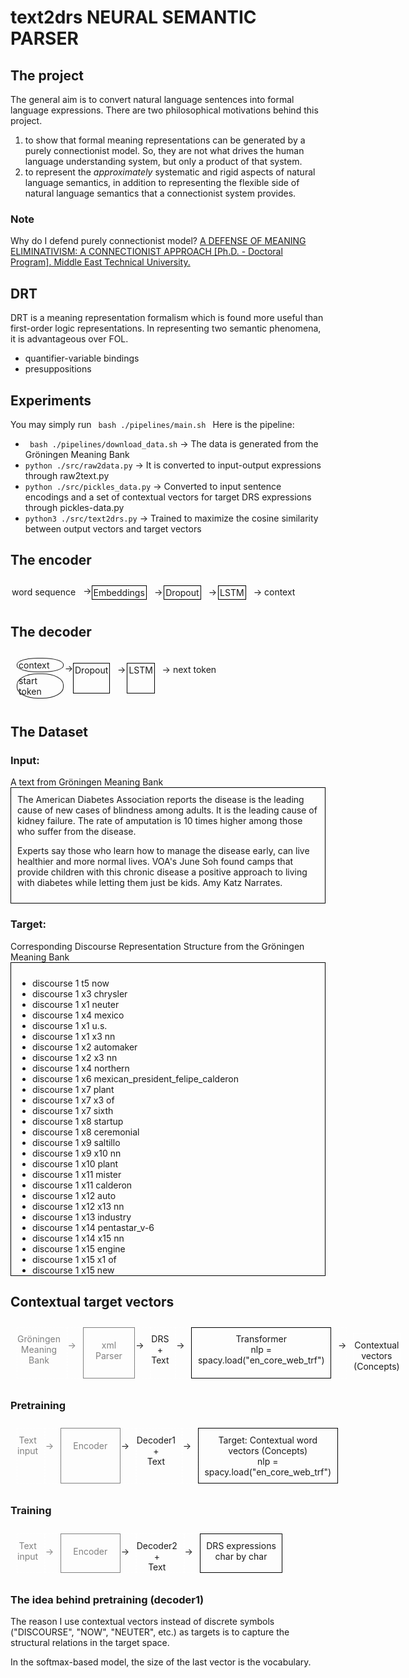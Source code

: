 <h1>text2drs NEURAL SEMANTIC PARSER</h1>
<div>
<h2>The project</h2>
The general aim is to convert natural language sentences into formal language expressions. There are two philosophical motivations behind this project. 
<ol>
    <li>to show that formal meaning representations can be generated by a purely connectionist model. So, they are not what drives the human language understanding system, but only a product of that system.</li>
    <li>to represent the <i>approximately</i> systematic and rigid aspects of natural language semantics, in addition to representing the flexible side of natural language semantics that a connectionist system provides.</li>
</ol>
<h3>Note</h3><p>Why do I defend purely connectionist model? <a href="https://open.metu.edu.tr/handle/11511/96733"> A DEFENSE OF MEANING ELIMINATIVISM: A CONNECTIONIST APPROACH [Ph.D. - Doctoral Program]. Middle East Technical University.</a></p>
</div>
<div>
<h2>DRT</h2>
DRT is a meaning representation formalism which is found more useful than first-order logic representations. In representing two semantic phenomena, it is advantageous over FOL.
<ul>
    <li>quantifier-variable bindings </li>
    <li>presuppositions</li>
</ul>
</div>
<div>
<h2>Experiments</h2>
You may simply run <code> bash ./pipelines/main.sh </code>
Here is the pipeline:
<ul>
    <li><code> bash ./pipelines/download_data.sh</code> &rarr; The data is generated from the Gröningen Meaning Bank</li>
    <li><code>python ./src/raw2data.py</code> &rarr; It is converted to input-output expressions through raw2text.py</li>
    <li><code>python ./src/pickles_data.py</code> &rarr; Converted to input sentence encodings and a set of contextual vectors for target DRS expressions through pickles-data.py</li>
    <li><code>python3 ./src/text2drs.py</code> &rarr; Trained to maximize the cosine similarity between output vectors and target vectors </li>
</ul>
</div>
<div>
<h2> The encoder </h2>
<div style="display:flex; ">
    <div style="padding:2px; margin: 2% 2% 2% 0%;"> word sequence </div>
    <div style="margin: 2% 0% 2% 0%;"> &rarr;</div>
    <div style="border:1px solid #000000; padding:2px; margin: 2% 2% 2% 0%;">Embeddings</div>
    <div style="padding:2px; margin: 2% 0% 2% 0%;"> &rarr;</div>
    <div style="border:1px solid #000000; padding:2px; margin: 2% 2% 2% 0%;">Dropout</div>
    <div style="padding:2px; margin: 2% 0% 2% 0%;"> &rarr;</div> 
    <div style="border:1px solid #000000; padding:2px; margin: 2% 2% 2% 0%;">LSTM</div>
    <div style="padding:2px; margin: 2% 0% 2% 0%;"> &rarr;</div> 
    <div style="padding:2px; margin: 2% 2% 2% 0%;"> context </div>
</div>
</div>
    
<div>
<h2>The decoder </h2>
<div style="display:flex; padding:2%; ">
    <div>
        <div style="border:1px solid; border-radius: 45%; padding:2px;  margin: 2% 2% 2% 0%;"> context </div>
        <div style="border:1px solid; border-radius: 45%; padding:2px;  margin: 2% 2% 2% 0%;"> start token </div> 
    </div>
    <div style="margin: 2% 0% 2% 0%;"> &rarr;</div>
    <div style="border:1px solid #000000; padding:2px; margin: 2% 2% 2% 0%;">Dropout</div>
    <div style="padding:2px; margin: 2% 0% 2% 0%;"> &rarr;</div>
    <div style="border:1px solid #000000; padding:2px; margin: 2% 2% 2% 0%;">LSTM</div>
    <div style="padding:2px; margin: 2% 0% 2% 0%;"> &rarr;</div> 
    <div style="padding:2px; margin: 2% 2% 2% 0%;"> next token </div>
</div>
</div>
<div>
<h2> The Dataset </h2>
<div><h3>Input:</h3> A text from Gröningen Meaning Bank
    <div style="border: 1px solid black; padding:2%;">
        The American Diabetes Association reports the disease is the leading cause of
new cases of blindness among adults. It is the leading cause of kidney failure.
The rate of amputation is 10 times higher among those who suffer from the
disease.

Experts say those who learn how to manage the disease early, can live healthier
and more normal lives. VOA's June Soh found camps that provide children with
this chronic disease a positive approach to living with diabetes while letting
them just be kids. Amy Katz Narrates. 
    </div>
</div>
<div>
    <h3>Target:</h3> Corresponding Discourse Representation Structure from the Gröningen Meaning Bank
    <div style="border: 1px solid black; padding:2%; overflow: scroll; height:30rem;">
        <ul>
            <li>discourse 1 t5 now</li>
            <li>discourse 1 x3 chrysler</li>
            <li>discourse 1 x1 neuter</li>
            <li>discourse 1 x4 mexico</li>
            <li>discourse 1 x1 u.s.</li>
            <li>discourse 1 x1 x3 nn</li>
            <li>discourse 1 x2 automaker</li>
            <li>discourse 1 x2 x3 nn</li>
            <li>discourse 1 x4 northern</li>
            <li>discourse 1 x6 mexican_president_felipe_calderon</li>
            <li>discourse 1 x7 plant</li>
            <li>discourse 1 x7 x3 of</li>
            <li>discourse 1 x7 sixth</li>
            <li>discourse 1 x8 startup</li>
            <li>discourse 1 x8 ceremonial</li>
            <li>discourse 1 x9 saltillo</li>
            <li>discourse 1 x9 x10 nn</li>
            <li>discourse 1 x10 plant</li>
            <li>discourse 1 x11 mister</li>
            <li>discourse 1 x11 calderon</li>
            <li>discourse 1 x12 auto</li>
            <li>discourse 1 x12 x13 nn</li>
            <li>discourse 1 x13 industry</li>
            <li>discourse 1 x14 pentastar_v-6</li>
            <li>discourse 1 x14 x15 nn</li>
            <li>discourse 1 x15 engine</li>
            <li>discourse 1 x15 x1 of</li>
            <li>discourse 1 x15 new</li>
            <li>discourse 1 x15 fuel-efficient</li>
            <li>discourse 1 x16 dodge</li>
            <li>discourse 1 x17 jeep</li>
            <li>discourse 1 e21 build</li>
            <li>discourse 1 x19 engine</li>
            <li>discourse 1 x20 year</li>
            <li>discourse 1 x18 capacity</li>
            <li>discourse 1 x19</li>
            <li>discourse 1 x19 x20 per</li>
            <li>discourse 1 e21 x18 Agent</li>
            <li>discourse 1 e21 x19 Product</li>
            <li>discourse 1 x25 new</li>
            <li>discourse 1 x25 plant</li>
            <li>discourse 1 x26 dollar</li>
            <li>discourse 1 x24 engine</li>
            <li>discourse 1 x24 x25 nn</li>
            <li>discourse 1 x26</li>
            <li>discourse 1 x25 x26 rel</li>
            <li>discourse 1 e27 open</li>
            <li>discourse 1 x25 x4 in</li>
            <li>discourse 1 e27 x3 Agent</li>
            <li>discourse 1 e27 x25 Theme</li>
            <li>discourse 1 x28 t5</li>
            <li>discourse 1 x28 t29 temp_included</li>
            <li>discourse 1 e27 t29 temp_abut</li>
            <li>discourse 1 e31 say</li>
            <li>discourse 1 e31 x6 Agent</li>
            <li>discourse 1 e31 p32 Topic</li>
            <li>discourse 1 p32</li>
            <li>discourse 1 e31 t33 temp_included</li>
            <li>discourse 1 t33 t5 temp_before</li>
            <li>discourse 1 x10 friday</li>
            <li>discourse 1 x8 x10 of</li>
            <li>discourse 1 e31 x8 during</li>
            <li>discourse 1</li>
            <li>discourse 1 e35 create</li>
            <li>discourse 1 x34 job</li>
            <li>discourse 1 x7 x4 in</li>
            <li>discourse 1 x34</li>
            <li>discourse 1 e35 x7 Agent</li>
            <li>discourse 1 e35 x34 Product</li>
            <li>discourse 1 e35 t36 temp_included</li>
            <li>discourse 1 t5 t36 temp_before</li>
            <li>discourse 1 e38 say</li>
            <li>discourse 1 e38 x11 Agent</li>
            <li>discourse 1 e38 p39 Topic</li>
            <li>discourse 1 p39</li>
            <li>discourse 1 e38 t40 temp_included</li>
            <li>discourse 1 t40 t5 temp_before</li>
            <li>discourse 1 x41 leader</li>
            <li>discourse 1 x41 worldwide</li>
            <li>discourse 1 e42 become</li>
            <li>discourse 1 x41 x13 in</li>
            <li>discourse 1 e42 x4 agent</li>
            <li>discourse 1 e42 x41 patient</li>
            <li>discourse 1 x43 t5</li>
            <li>discourse 1 x43 t44 temp_included</li>
            <li>discourse 1 e42 t44 temp_abut</li>
            <li>discourse 1 e46 plan</li>
            <li>discourse 1 e46 x3 Experiencer</li>
            <li>discourse 1 e46 p47 Theme</li>
            <li>discourse 1 p47</li>
            <li>discourse 1 e46 t48 temp_included</li>
            <li>discourse 1 t48 t5</li>
            <li>discourse 1 e51 build</li>
            <li>discourse 1 x49 ram</li>
            <li>discourse 1 x49 x50 nn</li>
            <li>discourse 1 x50 vehicle</li>
            <li>discourse 1 x16 x17 rel</li>
            <li>discourse 1 x16 x50 rel</li>
            <li>discourse 1 x3 x16 rel</li>
            <li>discourse 1 x15 x3 for</li>
            <li>discourse 1 e51 x3 Agent</li>
            <li>discourse 1 e51 x15 Product</li>
            <li>discourse 1 e54 say</li>
            <li>discourse 1 x53 official</li>
            <li>discourse 1 x53 mexican</li>
            <li>discourse 1 e54 x53 Agent</li>
            <li>discourse 1 e54 p55 Topic</li>
            <li>discourse 1 p55</li>
            <li>discourse 1 e54 t56 temp_included</li>
            <li>discourse 1 t56 t5</li>
            <li>discourse 1</li>
            <li>discourse 1 e57 have</li>
            <li>discourse 1 e57 x25 Agent</li>
            <li>discourse 1 e57 x18 Patient</li>
            <li>discourse 1 e57 t58 temp_included</li>
            <li>discourse 1 t5 t58 temp_before</li>
            <li>discourse 2 x25 new</li>
            <li>discourse 2 x25 plant</li>
            <li>discourse 2 x26 dollar</li>
            <li>discourse 2 x24 engine</li>
            <li>discourse 2 x24 x25 nn</li>
            <li>discourse 2 x26</li>
            <li>discourse 2 x25 x26 rel</li>
            <li>discourse 2 e27 open</li>
            <li>discourse 2 x25 x4 in</li>
            <li>discourse 2 e27 x3 Agent</li>
            <li>discourse 2 e27 x25 Theme</li>
            <li>discourse 2 x28 t5</li>
            <li>discourse 2 x28 t29 temp_included</li>
            <li>discourse 2 e27 t29 temp_abut</li>
            <li>discourse 2 e31 say</li>
            <li>discourse 2 e31 x6 Agent</li>
            <li>discourse 2 e31 p32 Topic</li>
            <li>discourse 2 p32</li>
            <li>discourse 2 e31 t33 temp_included</li>
            <li>discourse 2 t33 t5 temp_before</li>
            <li>discourse 2 x10 friday</li>
            <li>discourse 2 x8 x10 of</li>
            <li>discourse 2 e31 x8 during</li>
            <li>discourse 2</li>
            <li>discourse 2 e35 create</li>
            <li>discourse 2 x34 job</li>
            <li>discourse 2 x7 x4 in</li>
            <li>discourse 2 x34</li>
            <li>discourse 2 e35 x7 Agent</li>
            <li>discourse 2 e35 x34 Product</li>
            <li>discourse 2 e35 t36 temp_included</li>
            <li>discourse 2 t5 t36 temp_before</li>
            <li>discourse 2 e38 say</li>
            <li>discourse 2 e38 x11 Agent</li>
            <li>discourse 2 e38 p39 Topic</li>
            <li>discourse 2 p39</li>
            <li>discourse 2 e38 t40 temp_included</li>
            <li>discourse 2 t40 t5 temp_before</li>
            <li>discourse 2 x41 leader</li>
            <li>discourse 2 x41 worldwide</li>
            <li>discourse 2 e42 become</li>
            <li>discourse 2 x41 x13 in</li>
            <li>discourse 2 e42 x4 agent</li>
            <li>discourse 2 e42 x41 patient</li>
            <li>discourse 2 x43 t5</li>
            <li>discourse 2 x43 t44 temp_included</li>
            <li>discourse 2 e42 t44 temp_abut</li>
            <li>discourse 2 e46 plan</li>
            <li>discourse 2 e46 x3 Experiencer</li>
            <li>discourse 2 e46 p47 Theme</li>
            <li>discourse 2 p47</li>
            <li>discourse 2 e46 t48 temp_included</li>
            <li>discourse 2 t48 t5</li>
            <li>discourse 2 e51 build</li>
            <li>discourse 2 x49 ram</li>
            <li>discourse 2 x49 x50 nn</li>
            <li>discourse 2 x50 vehicle</li>
            <li>discourse 2 x16 x17 rel</li>
            <li>discourse 2 x16 x50 rel</li>
            <li>discourse 2 x3 x16 rel</li>
            <li>discourse 2 x15 x3 for</li>
            <li>discourse 2 e51 x3 Agent</li>
            <li>discourse 2 e51 x15 Product</li>
            <li>discourse 2 e54 say</li>
            <li>discourse 2 x53 official</li>
            <li>discourse 2 x53 mexican</li>
            <li>discourse 2 e54 x53 Agent</li>
            <li>discourse 2 e54 p55 Topic</li>
            <li>discourse 2 p55</li>
            <li>discourse 2 e54 t56 temp_included</li>
            <li>discourse 2 t56 t5</li>
            <li>discourse 2</li>
            <li>discourse 2 e57 have</li>
            <li>discourse 2 e57 x25 Agent</li>
            <li>discourse 2 e57 x18 Patient</li>
            <li>discourse 2 e57 t58 temp_included</li>
            <li>discourse 2 t5 t58 temp_before</li>
        </ul>
    </div>
    </div>
</div>
    
<div>
    <h2>Contextual target vectors</h2>
<div style="display:flex; padding:2%;">
    <div style="border: 1px dashed white; text-align:center; padding:2% 2% 0% 0%; color:gray;">Gröningen <br> Meaning <br> Bank </div>
    <div style="border: 1px dashed white; text-align:center; padding:4% 2% 0% 0%; color:gray;"> &rarr;</div>
    <div style="border: 1px solid gray; text-align:center; padding:4%; color:gray;">xml Parser </div>
    <div style="border: 1px dashed white; text-align:center; padding:4% 2% 0% 0%;"> &rarr;</div>
    <div style="border: 1px dashed white; text-align:center; padding:2% 2% 0% 0%;">DRS <br> + <br> Text </div>
    <div style="border: 1px dashed white; text-align:center; padding:4% 2% 0% 0%;"> &rarr;</div>
    <div style="border: 1px solid black; text-align:center; padding:2%;">Transformer <br/> nlp = spacy.load("en_core_web_trf") </div>
    <div style="border: 1px dashed white; text-align:center; padding:4% 0% 0% 2%;"> &rarr;</div>
    <div style="border: 1px solid white; text-align:center;padding:2% 0% 0% 0%; margin:2%;">Contextual vectors (Concepts)</div>
</div>
<h3>Pretraining</h3>
<div>
    <div style="display:flex; padding:2%;">
    <div style="border: 1px dashed white; text-align:center; padding:2% 2% 0% 0%; color:gray;">Text <br> input <br> </div>
    <div style="border: 1px dashed white; text-align:center; padding:4% 2% 0% 0%; color:gray;"> &rarr;</div>
    <div style="border: 1px solid gray; text-align:center; padding:4%; color:gray;">Encoder </div>
    <div style="border: 1px dashed white; text-align:center; padding:4% 2% 0% 0%;"> &rarr;</div>
    <div style="border: 1px dashed white; text-align:center; padding:2% 2% 0% 0%;">Decoder1 <br> + <br> Text </div>
    <div style="border: 1px dashed white; text-align:center; padding:4% 2% 0% 0%;"> &rarr;</div>
    <div style="border: 1px solid black; text-align:center; padding:2%;">Target: Contextual word vectors (Concepts) <br/> nlp = spacy.load("en_core_web_trf") </div>
</div>

<h3>Training</h3>
<div>
    <div style="display:flex; padding:2%;">
    <div style="border: 1px dashed white; text-align:center; padding:2% 2% 0% 0%; color:gray;">Text <br> input <br> </div>
    <div style="border: 1px dashed white; text-align:center; padding:4% 2% 0% 0%; color:gray;"> &rarr;</div>
    <div style="border: 1px solid gray; text-align:center; padding:4%; color:gray;">Encoder </div>
    <div style="border: 1px dashed white; text-align:center; padding:4% 2% 0% 0%;"> &rarr;</div>
    <div style="border: 1px dashed white; text-align:center; padding:2% 2% 0% 0%;">Decoder2 <br> + <br> Text </div>
    <div style="border: 1px dashed white; text-align:center; padding:4% 2% 0% 0%;"> &rarr;</div>
    <div style="border: 1px solid black; text-align:center; padding:2%;">DRS expressions <br/> char by char </div>
</div>
</div>

<div>
    <h3>The idea behind pretraining (decoder1) </h3>
    <p> The reason I use contextual vectors instead of discrete symbols ("DISCOURSE", "NOW", "NEUTER", etc.) as targets is to capture the structural relations in the target space. </p>
    <p>
        In the softmax-based model, the size of the last vector is the vocabulary. 
    </div>
</div>


